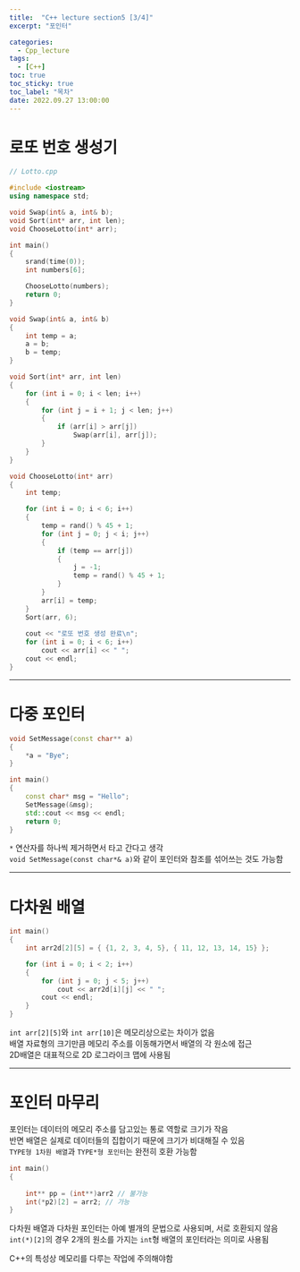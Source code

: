```yaml
---
title:  "C++ lecture section5 [3/4]"
excerpt: "포인터"

categories:
  - Cpp_lecture
tags:
  - [C++]
toc: true
toc_sticky: true
toc_label: "목차"
date: 2022.09.27 13:00:00
---
```


# 로또 번호 생성기

```cpp
// Lotto.cpp

#include <iostream>
using namespace std;

void Swap(int& a, int& b);
void Sort(int* arr, int len);
void ChooseLotto(int* arr);

int main()
{
	srand(time(0));
	int numbers[6];

	ChooseLotto(numbers);
	return 0;
}

void Swap(int& a, int& b)
{
	int temp = a;
	a = b;
	b = temp;
}

void Sort(int* arr, int len)
{
	for (int i = 0; i < len; i++)
	{
		for (int j = i + 1; j < len; j++)
		{
			if (arr[i] > arr[j])
				Swap(arr[i], arr[j]);
		}
	}
}

void ChooseLotto(int* arr)
{
	int temp;

	for (int i = 0; i < 6; i++)
	{
		temp = rand() % 45 + 1;
		for (int j = 0; j < i; j++)
		{
			if (temp == arr[j])
			{
				j = -1;
				temp = rand() % 45 + 1;
			}
		}
		arr[i] = temp;
	}
	Sort(arr, 6);
	
	cout << "로또 번호 생성 완료\n";
	for (int i = 0; i < 6; i++)
		cout << arr[i] << " ";
	cout << endl;
}
```

***

# 다중 포인터

```cpp
void SetMessage(const char** a)
{
	*a = "Bye";
}

int main()
{
	const char* msg = "Hello";
	SetMessage(&msg);
	std::cout << msg << endl;
	return 0; 
}
```

`*` 연산자를 하나씩 제거하면서 타고 간다고 생각    
`void SetMessage(const char*& a)`와 같이 포인터와 참조를 섞어쓰는 것도 가능함    

***

# 다차원 배열

```cpp
int main()
{
	int arr2d[2][5] = { {1, 2, 3, 4, 5}, { 11, 12, 13, 14, 15} };

	for (int i = 0; i < 2; i++)
	{
		for (int j = 0; j < 5; j++)
			cout << arr2d[i][j] << " ";
		cout << endl;
	}
}
```

`int arr[2][5]`와 `int arr[10]`은 메모리상으로는 차이가 없음    
배열 자료형의 크기만큼 메모리 주소를 이동해가면서 배열의 각 원소에 접근    
2D배열은 대표적으로 2D 로그라이크 맵에 사용됨    

***

# 포인터 마무리

포인터는 데이터의 메모리 주소를 담고있는 통로 역할로 크기가 작음    
반면 배열은 실제로 데이터들의 집합이기 때문에 크기가 비대해질 수 있음    
`TYPE형 1차원 배열`과 `TYPE*형 포인터`는 완전히 호환 가능함    

```cpp
int main()
{
	
	int** pp = (int**)arr2 // 불가능
	int(*p2)[2] = arr2; // 가능
}
```

다차원 배열과 다차원 포인터는 아예 별개의 문법으로 사용되며, 서로 호환되지 않음    
`int(*)[2]`의 경우 2개의 원소를 가지는 `int`형 배열의 포인터라는 의미로 사용됨    

C++의 특성상 메모리를 다루는 작업에 주의해야함    
